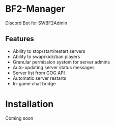 # BF2-Manager
Discord Bot for SWBF2Admin

## Features

* Ability to stop/start/restart servers
* Ability to swap/kick/ban players
* Granular permission system for server admins
* Auto-updating server status messages
* Server list from GOG API
* Automatic server restarts
* In-game chat bridge

# Installation

Coming soon
